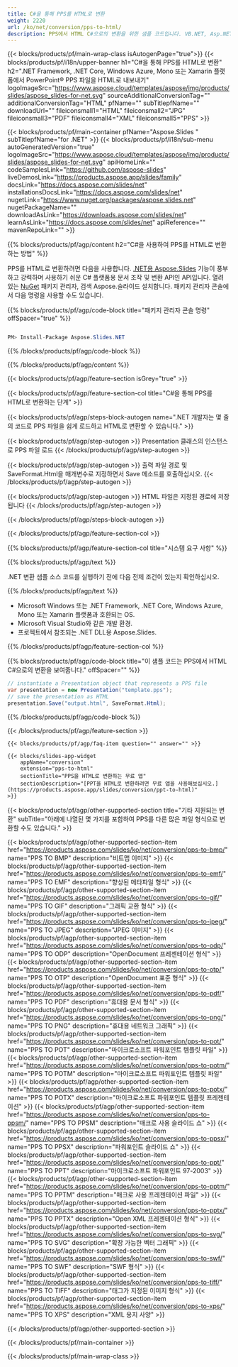 ```yaml
---
title: C#을 통해 PPS를 HTML로 변환
weight: 2220
url: /ko/net/conversion/pps-to-html/ 
description: PPS에서 HTML C#으로의 변환을 위한 샘플 코드입니다. VB.NET, Asp.NET 또는 모든 .NET 기반 응용 프로그램 내에서 배치 PPS 파일을 HTML로 변환하는 API 예제 코드를 사용합니다.
---
```


{{< blocks/products/pf/main-wrap-class isAutogenPage="true">}}
{{< blocks/products/pf/i18n/upper-banner h1="C#을 통해 PPS를 HTML로 변환" h2=".NET Framework, .NET Core, Windows Azure, Mono 또는 Xamarin 플랫폼에서 PowerPoint® PPS 파일을 HTML로 내보내기" logoImageSrc="https://www.aspose.cloud/templates/aspose/img/products/slides/aspose_slides-for-net.svg" sourceAdditionalConversionTag="" additionalConversionTag="HTML" pfName="" subTitlepfName="" downloadUrl="" fileiconsmall1="HTML" fileiconsmall2="JPG" fileiconsmall3="PDF" fileiconsmall4="XML" fileiconsmall5="PPS" >}}

{{< blocks/products/pf/main-container pfName="Aspose.Slides " subTitlepfName="for .NET" >}}
{{< blocks/products/pf/i18n/sub-menu autoGeneratedVersion="true" logoImageSrc="https://www.aspose.cloud/templates/aspose/img/products/slides/aspose_slides-for-net.svg" apiHomeLink="" codeSamplesLink="https://github.com/aspose-slides" liveDemosLink="https://products.aspose.app/slides/family" docsLink="https://docs.aspose.com/slides/net" installationsDocsLink="https://docs.aspose.com/slides/net" nugetLink="https://www.nuget.org/packages/aspose.slides.net" nugetPackageName="" downloadAsLink="https://downloads.aspose.com/slides/net" learnAsLink="https://docs.aspose.com/slides/net" apiReference="" mavenRepoLink="" >}}

{{% blocks/products/pf/agp/content h2="C#을 사용하여 PPS를 HTML로 변환하는 방법" %}}

 PPS를 HTML로 변환하려면 다음을 사용합니다.
 [.NET용 Aspose.Slides](https://products.aspose.com/slides/ko/net)
 기능이 풍부하고 강력하며 사용하기 쉬운 C# 플랫폼용 문서 조작 및 변환 API인 API입니다. 열려 있는
 [NuGet](https://www.nuget.org/packages/aspose.slides.net)
 패키지 관리자, 검색
 Aspose.슬라이드
 설치합니다. 패키지 관리자 콘솔에서 다음 명령을 사용할 수도 있습니다.

{{% blocks/products/pf/agp/code-block title="패키지 관리자 콘솔 명령" offSpacer="true" %}}

```cs

PM> Install-Package Aspose.Slides.NET

```

{{% /blocks/products/pf/agp/code-block %}}

{{% /blocks/products/pf/agp/content %}}

{{< blocks/products/pf/agp/feature-section isGrey="true" >}}


{{< blocks/products/pf/agp/feature-section-col title="C#을 통해 PPS를 HTML로 변환하는 단계" >}}

{{< blocks/products/pf/agp/steps-block-autogen name=".NET 개발자는 몇 줄의 코드로 PPS 파일을 쉽게 로드하고 HTML로 변환할 수 있습니다." >}}

{{< blocks/products/pf/agp/step-autogen >}}
Presentation 클래스의 인스턴스로 PPS 파일 로드
{{< /blocks/products/pf/agp/step-autogen >}}

{{< blocks/products/pf/agp/step-autogen >}}
출력 파일 경로 및 SaveFormat.Html을 매개변수로 지정하면서 Save 메소드를 호출하십시오.
{{< /blocks/products/pf/agp/step-autogen >}}

{{< blocks/products/pf/agp/step-autogen >}}
HTML 파일은 지정된 경로에 저장됩니다
{{< /blocks/products/pf/agp/step-autogen >}}

{{< /blocks/products/pf/agp/steps-block-autogen >}}

{{< /blocks/products/pf/agp/feature-section-col >}}

{{% blocks/products/pf/agp/feature-section-col title="시스템 요구 사항" %}}

{{% blocks/products/pf/agp/text %}}

 .NET 변환 샘플 소스 코드를 실행하기 전에 다음 전제 조건이 있는지 확인하십시오.

{{% /blocks/products/pf/agp/text %}}

- Microsoft Windows 또는 .NET Framework, .NET Core, Windows Azure, Mono 또는 Xamarin 플랫폼과 호환되는 OS.
- Microsoft Visual Studio와 같은 개발 환경.
- 프로젝트에서 참조되는 .NET DLL용 Aspose.Slides.

{{% /blocks/products/pf/agp/feature-section-col %}}

{{% blocks/products/pf/agp/code-block title="이 샘플 코드는 PPS에서 HTML C#으로의 변환을 보여줍니다." offSpacer="" %}}

```cs
// instantiate a Presentation object that represents a PPS file
var presentation = new Presentation("template.pps");
// save the presentation as HTML
presentation.Save("output.html", SaveFormat.Html); 

```

{{% /blocks/products/pf/agp/code-block %}}

{{< /blocks/products/pf/agp/feature-section >}}

    {{< blocks/products/pf/agp/faq-item question="" answer="" >}}
 

<!-- aboutfile Starts -->

<!-- aboutfile Ends -->

    {{< blocks/slides-app-widget 
        appName="conversion"
        extension="pps-to-html"
        sectionTitle="PPS을 HTML로 변환하는 무료 앱" 
        sectionDescription="[PPT을 HTML로 변환하려면 무료 앱을 사용해보십시오.](https://products.aspose.app/slides/conversion/ppt-to-html)" 
    >}}
    
{{< blocks/products/pf/agp/other-supported-section title="기타 지원되는 변환" subTitle="아래에 나열된 몇 가지를 포함하여 PPS를 다른 많은 파일 형식으로 변환할 수도 있습니다." >}}

{{< blocks/products/pf/agp/other-supported-section-item href="https://products.aspose.com/slides/ko/net/conversion/pps-to-bmp/" name="PPS TO BMP" description="비트맵 이미지" >}}
{{< blocks/products/pf/agp/other-supported-section-item href="https://products.aspose.com/slides/ko/net/conversion/pps-to-emf/" name="PPS TO EMF" description="향상된 메타파일 형식" >}}
{{< blocks/products/pf/agp/other-supported-section-item href="https://products.aspose.com/slides/ko/net/conversion/pps-to-gif/" name="PPS TO GIF" description="그래픽 교환 형식" >}}
{{< blocks/products/pf/agp/other-supported-section-item href="https://products.aspose.com/slides/ko/net/conversion/pps-to-jpeg/" name="PPS TO JPEG" description="JPEG 이미지" >}}
{{< blocks/products/pf/agp/other-supported-section-item href="https://products.aspose.com/slides/ko/net/conversion/pps-to-odp/" name="PPS TO ODP" description="OpenDocument 프레젠테이션 형식" >}}
{{< blocks/products/pf/agp/other-supported-section-item href="https://products.aspose.com/slides/ko/net/conversion/pps-to-otp/" name="PPS TO OTP" description="OpenDocument 표준 형식" >}}
{{< blocks/products/pf/agp/other-supported-section-item href="https://products.aspose.com/slides/ko/net/conversion/pps-to-pdf/" name="PPS TO PDF" description="휴대용 문서 형식" >}}
{{< blocks/products/pf/agp/other-supported-section-item href="https://products.aspose.com/slides/ko/net/conversion/pps-to-png/" name="PPS TO PNG" description="휴대용 네트워크 그래픽" >}}
{{< blocks/products/pf/agp/other-supported-section-item href="https://products.aspose.com/slides/ko/net/conversion/pps-to-pot/" name="PPS TO POT" description="마이크로소프트 파워포인트 템플릿 파일" >}}
{{< blocks/products/pf/agp/other-supported-section-item href="https://products.aspose.com/slides/ko/net/conversion/pps-to-potm/" name="PPS TO POTM" description="마이크로소프트 파워포인트 템플릿 파일" >}}
{{< blocks/products/pf/agp/other-supported-section-item href="https://products.aspose.com/slides/ko/net/conversion/pps-to-potx/" name="PPS TO POTX" description="마이크로소프트 파워포인트 템플릿 프레젠테이션" >}}
{{< blocks/products/pf/agp/other-supported-section-item href="https://products.aspose.com/slides/ko/net/conversion/pps-to-ppsm/" name="PPS TO PPSM" description="매크로 사용 슬라이드 쇼" >}}
{{< blocks/products/pf/agp/other-supported-section-item href="https://products.aspose.com/slides/ko/net/conversion/pps-to-ppsx/" name="PPS TO PPSX" description="파워포인트 슬라이드 쇼" >}}
{{< blocks/products/pf/agp/other-supported-section-item href="https://products.aspose.com/slides/ko/net/conversion/pps-to-ppt/" name="PPS TO PPT" description="마이크로소프트 파워포인트 97-2003" >}}
{{< blocks/products/pf/agp/other-supported-section-item href="https://products.aspose.com/slides/ko/net/conversion/pps-to-pptm/" name="PPS TO PPTM" description="매크로 사용 프레젠테이션 파일" >}}
{{< blocks/products/pf/agp/other-supported-section-item href="https://products.aspose.com/slides/ko/net/conversion/pps-to-pptx/" name="PPS TO PPTX" description="Open XML 프레젠테이션 형식" >}}
{{< blocks/products/pf/agp/other-supported-section-item href="https://products.aspose.com/slides/ko/net/conversion/pps-to-svg/" name="PPS TO SVG" description="확장 가능한 벡터 그래픽" >}}
{{< blocks/products/pf/agp/other-supported-section-item href="https://products.aspose.com/slides/ko/net/conversion/pps-to-swf/" name="PPS TO SWF" description="SWF 형식" >}}
{{< blocks/products/pf/agp/other-supported-section-item href="https://products.aspose.com/slides/ko/net/conversion/pps-to-tiff/" name="PPS TO TIFF" description="태그가 지정된 이미지 형식" >}}
{{< blocks/products/pf/agp/other-supported-section-item href="https://products.aspose.com/slides/ko/net/conversion/pps-to-xps/" name="PPS TO XPS" description="XML 용지 사양" >}}

{{< /blocks/products/pf/agp/other-supported-section >}}

{{< /blocks/products/pf/main-container >}}
    
{{< /blocks/products/pf/main-wrap-class >}}